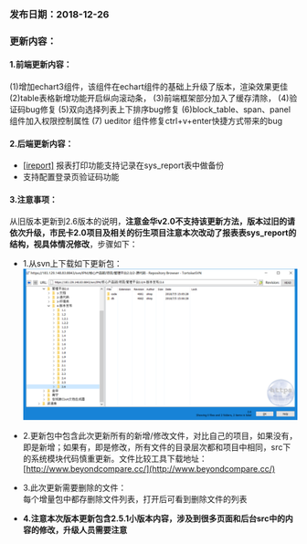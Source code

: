 ### 发布日期：2018-12-26

### 更新内容：

#### 1.前端更新内容：
  (1)增加echart3组件，该组件在echart组件的基础上升级了版本，渲染效果更佳
  (2)table表格新增功能开启纵向滚动条，
  (3)前端框架部分加入了缓存清除，
  (4)验证码bug修复
  (5)双向选择列表上下排序bug修复
  (6)block_table、span、panel组件加入权限控制属性
  (7) ueditor 组件修复ctrl+v+enter快捷方式带来的bug



#### 2.后端更新内容：
* [[ireport]](/kuang-jia-she-zhi/bao-biao-he-da-yin/ireportzheng-he-kai-fa-pdf-bao-biao/dai-ma-kai-fa-shuo-ming.md)
报表打印功能支持记录在sys_report表中做备份
* 支持配置登录页验证码功能



#### 3.注意事项：
 从旧版本更新到2.6版本的说明，**注意金华v2.0不支持该更新方法，版本过旧的请依次升级，市民卡2.0项目及相关的衍生项目注意本次改动了报表表sys_report的结构，视具体情况修改**，步骤如下：
* 1.从svn上下载如下更新包：  
![](/assets/V2.6_1.png)
* 2.更新包中包含此次更新所有的新增/修改文件，对比自己的项目，如果没有，即是新增；如果有，即是修改，所有文件的目录层次都和项目中相同，src下的系统模块代码慎重更新。文件比较工具下载地址：[http://www.beyondcompare.cc/](http://www.beyondcompare.cc/)

* 3.此次更新需要删除的文件：  
  每个增量包中都存删除文件列表，打开后可看到删除文件的列表

* **4.注意本次版本更新包含2.5.1小版本内容，涉及到很多页面和后台src中的内容的修改，升级人员需要注意**

